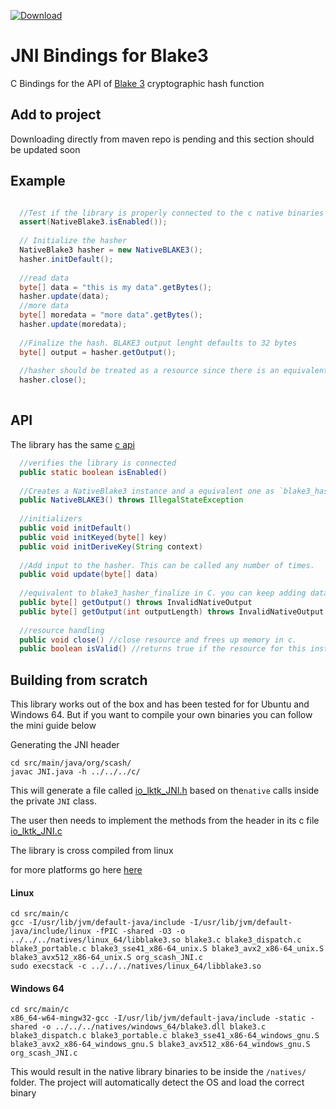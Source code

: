 [ ![Download](https://api.bintray.com/packages/scala-cash/io/blake3jni/images/download.svg) ](https://bintray.com/scala-cash/io/blake3jni/_latestVersion)

# JNI Bindings for Blake3

C Bindings for the API of [Blake 3](https://github.com/BLAKE3-team/BLAKE3) cryptographic hash function

## Add to project

Downloading directly from maven repo is pending and this section should be updated soon

## Example

```java

  //Test if the library is properly connected to the c native binaries
  assert(NativeBlake3.isEnabled());
   
  // Initialize the hasher
  NativeBlake3 hasher = new NativeBLAKE3();
  hasher.initDefault();
  
  //read data
  byte[] data = "this is my data".getBytes();
  hasher.update(data);
  //more data
  byte[] moredata = "more data".getBytes();
  hasher.update(moredata);
 
  //Finalize the hash. BLAKE3 output lenght defaults to 32 bytes
  byte[] output = hasher.getOutput();
  
  //hasher should be treated as a resource since there is an equivalent object allocated in memory in c.
  hasher.close();
  
```
## API

The library has the same [c api](https://github.com/BLAKE3-team/BLAKE3/tree/master/c)

```java
  //verifies the library is connected
  public static boolean isEnabled() 
  
  //Creates a NativeBlake3 instance and a equivalent one as `blake3_hasher` in c.
  public NativeBLAKE3() throws IllegalStateException 
  
  //initializers
  public void initDefault()
  public void initKeyed(byte[] key)
  public void initDeriveKey(String context)
  
  //Add input to the hasher. This can be called any number of times.
  public void update(byte[] data)
  
  //equivalent to blake3_hasher_finalize in C. you can keep adding data after calling this. 
  public byte[] getOutput() throws InvalidNativeOutput 
  public byte[] getOutput(int outputLength) throws InvalidNativeOutput
  
  //resource handling
  public void close() //close resource and frees up memory in c.
  public boolean isValid() //returns true if the resource for this instance hasnt been closed

```

## Building from scratch
This library works out of the box and has been tested for for Ubuntu and Windows 64. But if you want to compile your own binaries you can follow the mini guide below

Generating the JNI header
```
cd src/main/java/org/scash/
javac JNI.java -h ../../../c/
```
This will generate a file called [io_lktk_JNI.h](https://github.com/sken77/BLAKE3jni/blob/master/src/main/c/io_lktk_JNI.h) based on the`native` calls inside the private `JNI` class.

The user then needs to implement the methods from the header in its c file [io_lktk_JNI.c](https://github.com/sken77/BLAKE3jni/blob/master/src/main/c/io_lktk_JNI.c)

The library is cross compiled from linux

for more platforms go here [here](https://github.com/BLAKE3-team/BLAKE3/tree/master/c)

#### Linux

```
cd src/main/c
gcc -I/usr/lib/jvm/default-java/include -I/usr/lib/jvm/default-java/include/linux -fPIC -shared -O3 -o ../../../natives/linux_64/libblake3.so blake3.c blake3_dispatch.c blake3_portable.c blake3_sse41_x86-64_unix.S blake3_avx2_x86-64_unix.S blake3_avx512_x86-64_unix.S org_scash_JNI.c
sudo execstack -c ../../../natives/linux_64/libblake3.so
```

#### Windows 64

```
cd src/main/c
x86_64-w64-mingw32-gcc -I/usr/lib/jvm/default-java/include -static -shared -o ../../../natives/windows_64/blake3.dll blake3.c blake3_dispatch.c blake3_portable.c blake3_sse41_x86-64_windows_gnu.S blake3_avx2_x86-64_windows_gnu.S blake3_avx512_x86-64_windows_gnu.S org_scash_JNI.c
```

This would result in the native library binaries to be inside the `/natives/` folder. The project will automatically detect the OS
and load the correct binary
